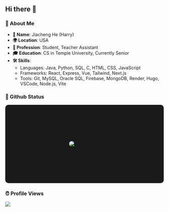 ## Hi there 👋

### 🎉 About Me  

- **🎩 Name**: Jiacheng He (Harry)
- **🌍 Location**: USA
- **💼 Profession**: Student, Teacher Assistant
- **🎓 Education**: CS in Temple University, Currently Senior
- **🛠️ Skills**:
  - Languages: Java, Python, SQL, C, HTML, CSS, JavaScript
  - Frameworks: React, Express, Vue, Tailwind, Next.js
  - Tools: Git, MySQL, Oracle SQL, Firebase, MongoDB, Render, Hugo, VSCode, Node.js, Vite  

### 🦉 Github Status  

<!-- GitHub Stats -->
<div style="flex: 1; display: flex; justify-content: center; align-items: center; height: 250px; background: #1a1a1a; border-radius: 10px;">
  <img 
    src="https://github-readme-stats.vercel.app/api?username=HarrryHe&show_icons=true&theme=radical" 
    alt="GitHub Stats"
    style="max-height: 100%; border-radius: 10px;"
  />
</div>  


### ⏰ Profile Views
<img src="https://access-counter.vercel.app/api/counter?name=HarrryHe&length=9" />
